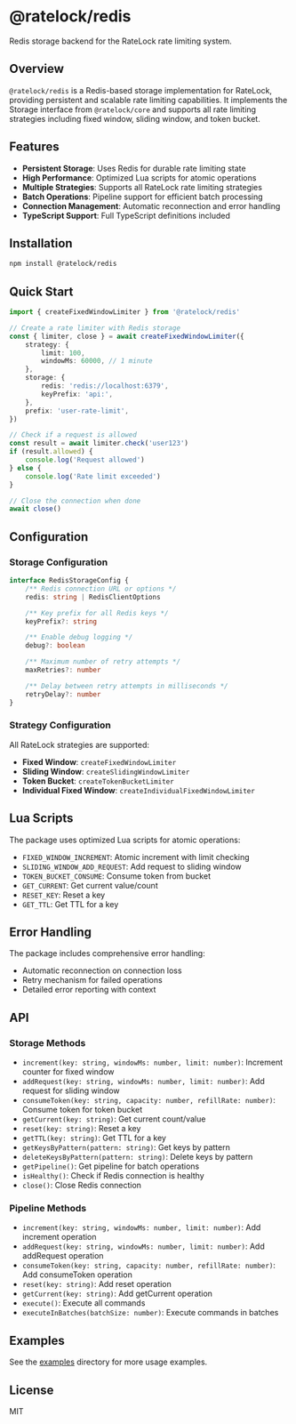 # @ratelock/redis

Redis storage backend for the RateLock rate limiting system.

## Overview

`@ratelock/redis` is a Redis-based storage implementation for RateLock, providing persistent and scalable rate limiting capabilities. It implements the Storage interface from `@ratelock/core` and supports all rate limiting strategies including fixed window, sliding window, and token bucket.

## Features

- **Persistent Storage**: Uses Redis for durable rate limiting state
- **High Performance**: Optimized Lua scripts for atomic operations
- **Multiple Strategies**: Supports all RateLock rate limiting strategies
- **Batch Operations**: Pipeline support for efficient batch processing
- **Connection Management**: Automatic reconnection and error handling
- **TypeScript Support**: Full TypeScript definitions included

## Installation

```bash
npm install @ratelock/redis
```

## Quick Start

```typescript
import { createFixedWindowLimiter } from '@ratelock/redis'

// Create a rate limiter with Redis storage
const { limiter, close } = await createFixedWindowLimiter({
    strategy: {
        limit: 100,
        windowMs: 60000, // 1 minute
    },
    storage: {
        redis: 'redis://localhost:6379',
        keyPrefix: 'api:',
    },
    prefix: 'user-rate-limit',
})

// Check if a request is allowed
const result = await limiter.check('user123')
if (result.allowed) {
    console.log('Request allowed')
} else {
    console.log('Rate limit exceeded')
}

// Close the connection when done
await close()
```

## Configuration

### Storage Configuration

```typescript
interface RedisStorageConfig {
    /** Redis connection URL or options */
    redis: string | RedisClientOptions

    /** Key prefix for all Redis keys */
    keyPrefix?: string

    /** Enable debug logging */
    debug?: boolean

    /** Maximum number of retry attempts */
    maxRetries?: number

    /** Delay between retry attempts in milliseconds */
    retryDelay?: number
}
```

### Strategy Configuration

All RateLock strategies are supported:

- **Fixed Window**: `createFixedWindowLimiter`
- **Sliding Window**: `createSlidingWindowLimiter`
- **Token Bucket**: `createTokenBucketLimiter`
- **Individual Fixed Window**: `createIndividualFixedWindowLimiter`

## Lua Scripts

The package uses optimized Lua scripts for atomic operations:

- `FIXED_WINDOW_INCREMENT`: Atomic increment with limit checking
- `SLIDING_WINDOW_ADD_REQUEST`: Add request to sliding window
- `TOKEN_BUCKET_CONSUME`: Consume token from bucket
- `GET_CURRENT`: Get current value/count
- `RESET_KEY`: Reset a key
- `GET_TTL`: Get TTL for a key

## Error Handling

The package includes comprehensive error handling:

- Automatic reconnection on connection loss
- Retry mechanism for failed operations
- Detailed error reporting with context

## API

### Storage Methods

- `increment(key: string, windowMs: number, limit: number)`: Increment counter for fixed window
- `addRequest(key: string, windowMs: number, limit: number)`: Add request for sliding window
- `consumeToken(key: string, capacity: number, refillRate: number)`: Consume token for token bucket
- `getCurrent(key: string)`: Get current count/value
- `reset(key: string)`: Reset a key
- `getTTL(key: string)`: Get TTL for a key
- `getKeysByPattern(pattern: string)`: Get keys by pattern
- `deleteKeysByPattern(pattern: string)`: Delete keys by pattern
- `getPipeline()`: Get pipeline for batch operations
- `isHealthy()`: Check if Redis connection is healthy
- `close()`: Close Redis connection

### Pipeline Methods

- `increment(key: string, windowMs: number, limit: number)`: Add increment operation
- `addRequest(key: string, windowMs: number, limit: number)`: Add addRequest operation
- `consumeToken(key: string, capacity: number, refillRate: number)`: Add consumeToken operation
- `reset(key: string)`: Add reset operation
- `getCurrent(key: string)`: Add getCurrent operation
- `execute()`: Execute all commands
- `executeInBatches(batchSize: number)`: Execute commands in batches

## Examples

See the [examples](./examples) directory for more usage examples.

## License

MIT
